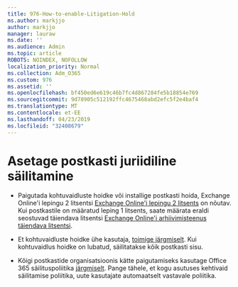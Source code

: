 ```yaml
---
title: 976-How-to-enable-Litigation-Hold
ms.author: markjjo
author: markjjo
manager: lauraw
ms.date: ''
ms.audience: Admin
ms.topic: article
ROBOTS: NOINDEX, NOFOLLOW
localization_priority: Normal
ms.collection: Adm_O365
ms.custom: 976
ms.assetid: ''
ms.openlocfilehash: bf450ed6e619c46b7fc4d867284fe5b18854e769
ms.sourcegitcommit: 9d78905c512192ffc4675468abd2efc5f2e4baf4
ms.translationtype: MT
ms.contentlocale: et-EE
ms.lasthandoff: 04/23/2019
ms.locfileid: "32408679"
---
```

# <a name="place-a-mailbox-on-legal-hold"></a>Asetage postkasti juriidiline säilitamine

- Paigutada kohtuvaidluste hoidke või installige postkasti hoida, Exchange Online'i lepingu 2 litsentsi [Exchange Online'i lepingu 2 litsents](https://docs.microsoft.com/office365/servicedescriptions/office-365-platform-service-description/office-365-plan-options) on nõutav. Kui postkastile on määratud leping 1 litsents, saate määrata eraldi seostuvad täiendava litsentsi [Exchange Online'i arhiivimisteenus täiendava litsentsi](https://docs.microsoft.com/office365/servicedescriptions/exchange-online-archiving-service-description).

- Et kohtuvaidluste hoidke ühe kasutaja, [toimige järgmiselt](https://docs.microsoft.com/office365/SecurityCompliance/place-a-mailbox-on-litigation-hold). Kui kohtuvaidlus hoidke on lubatud, säilitatakse kõik postkasti sisu.

- Kõigi postkastide organisatsioonis kätte paigutamiseks kasutage Office 365 säilituspoliitika [järgmiselt](https://docs.microsoft.com/office365/securitycompliance/retention-policies#applying-a-retention-policy-to-an-entire-organization-or-specific-locations). Pange tähele, et kogu asutuses kehtivaid säilitamise poliitika, uute kasutajate automaatselt vastavale poliitika.

